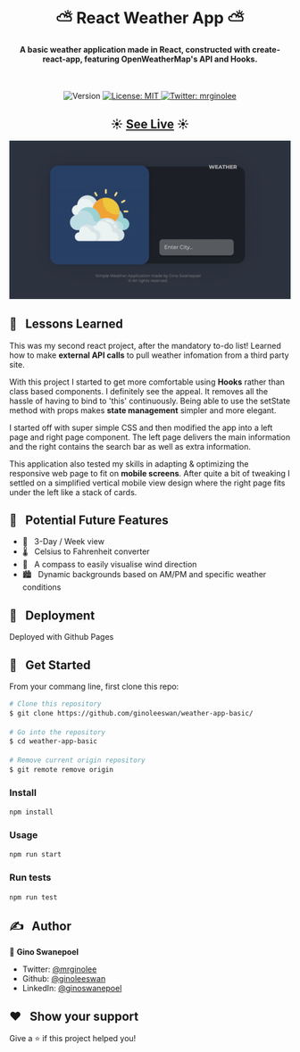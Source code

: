 <h1 align="center">⛅ React Weather App ⛅</h1>

<h4 align="center"> A basic weather application made in React, constructed with create-react-app, featuring OpenWeatherMap's API and Hooks. </h4>
<br/>
<p align="center">
  <img alt="Version" src="https://img.shields.io/badge/version-0.1.0-blue.svg?cacheSeconds=2592000" />
  <a href="#" target="_blank">
    <img alt="License: MIT" src="https://img.shields.io/badge/License-MIT-yellow.svg" />
  </a>
  <a href="https://twitter.com/mrginolee" target="_blank">
    <img alt="Twitter: mrginolee" src="https://img.shields.io/twitter/follow/mrginolee.svg?style=social" />
  </a>
</p>

<h2 align="center">☀️ <a href="https://ginoleeswan.github.io/weather-app-basic/">See Live</a> ☀️</h2>

<p align="center">
  <img src="./images/weather-app.gif"  alt="animated" />
</p>

## 📖 &nbsp; Lessons Learned

This was my second react project, after the mandatory to-do list!
Learned how to make **external API calls** to pull weather infomation from a third party site.

With this project I started to get more comfortable using **Hooks** rather than class based components. I definitely see the appeal. It removes all the hassle of having to bind to 'this' continuously. Being able to use the setState method with props makes **state management** simpler and more elegant.

I started off with super simple CSS and then modified the app into a left page and right page component. The left page delivers the main information and the right contains the search bar as well as extra information.

This application also tested my skills in adapting & optimizing the responsive web page to fit on **mobile screens**. After quite a bit of tweaking I settled on a simplified vertical mobile view design where the right page fits under the left like a stack of cards.

## 🔮 &nbsp; Potential Future Features

- 📅 &nbsp; 3-Day / Week view
- 🌡️ &nbsp; Celsius to Fahrenheit converter
- 🧭 &nbsp; A compass to easily visualise wind direction
- 🏙️ &nbsp; Dynamic backgrounds based on AM/PM and specific weather conditions

## 🚀 &nbsp; Deployment

Deployed with Github Pages

## 🔨 &nbsp; Get Started

From your commang line, first clone this repo:

```sh
# Clone this repository
$ git clone https://github.com/ginoleeswan/weather-app-basic/

# Go into the repository
$ cd weather-app-basic

# Remove current origin repository
$ git remote remove origin
```

### Install

```sh
npm install
```

### Usage

```sh
npm run start
```

### Run tests

```sh
npm run test
```

## ✍️ &nbsp; Author

👤 **Gino Swanepoel**

- Twitter: [@mrginolee](https://twitter.com/mrginolee)
- Github: [@ginoleeswan](https://github.com/ginoleeswan)
- LinkedIn: [@ginoswanepoel](https://linkedin.com/in/ginoswanepoel)

## ❤️ &nbsp; Show your support

Give a ⭐️ if this project helped you!
